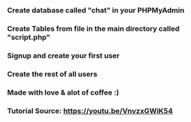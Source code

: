 ### Create database called "chat" in your PHPMyAdmin
### Create Tables from file in the main directory called "script.php"
### Signup and create your first user
### Create the rest of all users
### Made with love & alot of coffee :)
### Tutorial Source: https://youtu.be/VnvzxGWiK54


